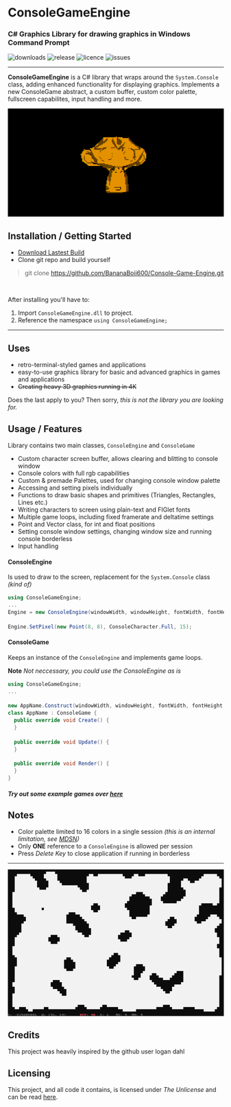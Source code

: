 # ConsoleGameEngine
### C# Graphics Library for drawing graphics in Windows Command Prompt

![downloads](https://img.shields.io/github/downloads/BananaBoii600/Console-Game-Engine/v1.0.0)
![release](https://img.shields.io/github/release/BananaBoii600/Console-Game-Engine)
![licence](https://img.shields.io/github/license/BananaBoii600/Console-Game-Engine)
![issues](https://img.shields.io/github/issues-raw/BananaBoii600/Console-Game-Engine)

---
**ConsoleGameEngine** is a C# library that wraps around the `System.Console` class, adding enhanced 
functionality for displaying graphics. Implements a new ConsoleGame abstract, a custom buffer, custom 
color palette, fullscreen capabilites, input handling and more.

<p align="center">
  <img src="https://github.com/BananaBoii600/Console-Game-Engine/blob/master/Media/monkeyspin.gif" />
</p>

## Installation / Getting Started
- [Download Lastest Build](https://github.com/BananaBoii600/Console-Game-Engine/releases/)
- Clone git repo and build yourself
> git clone https://github.com/BananaBoii600/Console-Game-Engine.git

<br />

After installing you'll have to:
1. Import `ConsoleGameEngine.dll` to project.
2. Reference the namespace `using ConsoleGameEngine;`

---

## Uses
- retro-terminal-styled games and applications
- easy-to-use graphics library for basic and advanced graphics in games and applications
- ~~Creating heavy 3D graphics running in 4K~~

Does the last apply to you? Then sorry, *this is not the library you are looking for.*

## Usage / Features
Library contains two main classes, `ConsoleEngine` and `ConsoleGame`

- Custom character screen buffer, allows clearing and blitting to console window
- Console colors with full rgb capabilities
- Custom & premade Palettes, used for changing console window palette
- Accessing and setting pixels individually
- Functions to draw basic shapes and primitives (Triangles, Rectangles, Lines etc.)
- Writing characters to screen using plain-text and FIGlet fonts
- Multiple game loops, including fixed framerate and deltatime settings
- Point and Vector class, for int and float positions
- Setting console window settings, changing window size and running console borderless
- Input handling

#### ConsoleEngine
Is used to draw to the screen, replacement for the `System.Console` class *(kind of)*

```c#
using ConsoleGameEngine;
...
Engine = new ConsoleEngine(windowWidth, windowHeight, fontWidth, fontHeight);

Engine.SetPixel(new Point(8, 8), ConsoleCharacter.Full, 15);

```

#### ConsoleGame
Keeps an instance of the `ConsoleEngine` and implements game loops.

**Note** *Not neccessary, you could use the ConsoleEngine as is*

```c#
using ConsoleGameEngine;
...

new AppName.Construct(windowWidth, windowHeight, fontWidth, fontHeight, FramerateMode.Unlimited);
class AppName : ConsoleGame {
  public override void Create() {
  }
  
  public override void Update() {
  }
  
  public override void Render() {
  }
}
```

##### Try out some example games over [here](https://github.com/ollelogdahl/ConsoleGameEngine/tree/master/Examples)

## Notes
- Color palette limited to 16 colors in a single session *(this is an internal limitation, see [MDSN](https://docs.microsoft.com/en-us/windows/console/console-screen-buffer-infoex))*
- Only **ONE** reference to a `ConsoleEngine` is allowed per session
- Press *Delete Key* to close application if running in borderless
---

<p align="center">
  <img src="https://github.com/BananaBoii600/Console-Game-Engine/blob/master/Media/cave.gif" width = 512 heigth = 384 />
</p>

## Credits

This project was heavily inspired by the github user logan dahl

## Licensing

This project, and all code it contains, is licensed under *The Unlicense* and can be read [here](UNLICENSE).

